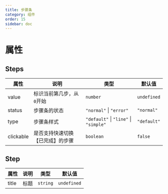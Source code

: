 ```yaml
---
title: 步骤条
category: 组件
order: 15 
sidebar: doc
---
```


# 属性

## Steps

| 属性 | 说明 | 类型 | 默认值 |
| --- | --- | --- | --- |
| value | 标识当前第几步，从`0`开始 | `number` | `undefined` |
| status | 步骤条的状态 | `"normal"` &#124; `"error"` | `"normal"` |
| type | 步骤条样式 | `"default"` &#124; `"line"` &#124; `"simple"` | `"default"` |
| clickable | 是否支持快速切换【已完成】的步骤 | `boolean` | `false` |

## Step

| 属性 | 说明 | 类型 | 默认值 |
| --- | --- | --- | --- |
| title | 标题 | `string` | `undefined` |

